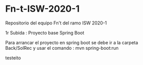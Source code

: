 # Fn-t-ISW-2020-1
Repositorio del equipo Fn't del ramo ISW 2020-1

1r Subida : Proyecto base Spring Boot 

Para arrancar el proyecto en spring boot se debe ir a la carpeta Back/SolRec y usar el comando : mvn spring-boot:run

testeito